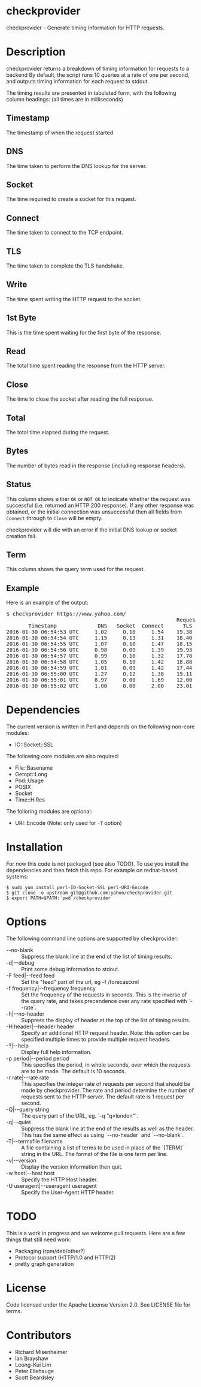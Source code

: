 # checkprovider
checkprovider - Generate timing information for HTTP requests.

# Description
checkprovider returns a breakdown of timing information for requests to
a backend By default, the script runs 10
queries at a rate of one per second, and outputs timing information for each
request to stdout. 

The timing results are presented in tabulated form, with the following column
headings: (all times are in milliseconds)

## Timestamp

The timestamp of when the request started

## DNS

The time taken to perform the DNS lookup for the server.

## Socket

The time required to create a socket for this request.

## Connect

The time taken to connect to the TCP endpoint.

## TLS

The time taken to complete the TLS handshake.

## Write

The time spent writing the HTTP request to the socket.

## 1st Byte

This is the time spent waiting for the first byte of the response.

## Read

The total time spent reading the response from the HTTP server.

## Close

The time to close the socket after reading the full response.

## Total

The total time elapsed during the request.

## Bytes

The number of bytes read in the response (including response headers).

## Status

This column shows either `OK` or `NOT OK` to indicate whether the request
was successful (i.e. returned an HTTP 200 response). If any other response
was obtained, or the initial connection was unsuccessful then all fields from
`Connect` through to `Close` will be empty.

checkprovider will die with an error if the initial DNS lookup or socket creation fail.

## Term

This column shows the query term used for the request.

## Example

Here is an example of the output:

<pre>
$ checkprovider https://www.yahoo.com/
                                                      Request Times (ms)
       Timestamp             DNS   Socket  Connect      TLS    Write  1stByte     Read    Close    Total   Bytes Status
2016-01-30 06:54:53 UTC     1.02     0.10     1.54    19.38     0.10    67.87   227.48     0.32   318.14  432019 OK (200)
2016-01-30 06:54:54 UTC     1.15     0.13     1.31    18.40     0.10    70.84   403.08     0.24   495.38  439123 OK (200)
2016-01-30 06:54:55 UTC     1.07     0.10     1.47    18.15     0.09    66.33   234.07     0.22   321.65  437772 OK (200)
2016-01-30 06:54:56 UTC     0.98     0.09     1.39    19.93     0.09    65.90   258.00     0.34   346.88  433950 OK (200)
2016-01-30 06:54:57 UTC     0.99     0.10     1.32    17.78     0.09   104.22   268.77     0.26   393.73  433018 OK (200)
2016-01-30 06:54:58 UTC     1.05     0.10     1.42    18.88     0.06    78.30   279.99     0.22   380.18  433947 OK (200)
2016-01-30 06:54:59 UTC     1.01     0.09     1.42    17.44     0.10    63.76   241.61     0.30   325.90  441893 OK (200)
2016-01-30 06:55:00 UTC     1.27     0.12     1.38    19.11     0.07    74.45   279.24     0.51   376.29  439629 OK (200)
2016-01-30 06:55:01 UTC     8.97     0.00     1.69    12.00     0.00    85.00   213.00     6.00   326.96  439342 OK (200)
2016-01-30 06:55:02 UTC     1.00     0.00     2.00    23.01     0.00    68.99   264.00     1.00   360.00  440608 OK (200)
</pre>

# Dependencies

The current version is written in Perl and depends on the following non-core modules:
 * IO::Socket::SSL

The following core modules are also required:
 * File::Basename
 * Getopt::Long
 * Pod::Usage
 * POSIX
 * Socket
 * Time::HiRes

The folloring modules are optional:
 * URI::Encode (Note: only used for `-T` option)

# Installation

For now this code is not packaged (see also TODO). To use you install the dependencies and then fetch this repo. For example on redhat-based systems:

    $ sudo yum install perl-IO-Socket-SSL perl-URI-Encode
    $ git clone -o upstream git@github.com:yahoo/checkprovider.git
    $ export PATH=$PATH:`pwd`/checkprovider

# Options

The following command line options are supported by checkprovider:

<dl>
<dt>--no-blank</dt>
<dd>Suppress the blank line at the end of the list of timing results.</dd>

<dt>-d|--debug</dt>
<dd>Print some debug information to stdout.</dd>

<dt>-F feed|--feed feed</dt>
<dd>Set the "feed" part of the url, eg -f /forecastxml</dd>

<dt>-f frequency|--frequency frequency</dt>
<dd>Set the frequency of the requests in seconds. This is the inverse of the query rate, and takes precendence over any rate specified with `--rate`.</dd>

<dt>-h|--no-header</dt>
<dd>Suppress the display of header at the top of the list of timing results.</dd>

<dt>-H header|--header header</dt>
<dd>Specify an additional HTTP request header. Note: this option can be specified multiple times to provide multiple request headers.</dd>

<dt>-?|--help</dt>
<dd>Display full help information.</dd>

<dt>-p period|--period period</dt>
<dd>This specifies the period, in whole seconds, over which the requests are to be made. The default is 10 seconds.</dd>

<dt>-r rate|--rate rate</dt>
<dd>This specifies the integer rate of requests per second that should be made by checkprovider. The rate and period determine the number of requests sent to the HTTP server. The default rate is 1 request per second.</dd>

<dt>-Q|--query string</dt>
<dd>The query part of the URL, eg. `-q "q=london"`.</dd>

<dt>-q|--quiet</dt>
<dd>Suppress the blank line at the end of the results as well as the header. This has the same effect as using `--no-header` and `--no-blank`.</dd>

<dt>-T|--termsfile filename</dt>
<dd>A file containing a list of terms to be used in place of the `[TERM]` string in the URL. The format of the file is one term per line.</dd>

<dt>-v|--version</dt>
<dd>Display the version information then quit.</dd>

<dt>-w host|--host host</dt>
<dd>Specify the HTTP Host header.</dd>

<dt>-U useragent|--useragent useragent</dt>
<dd>Specify the User-Agent HTTP header.</dd>
</dl>

# TODO

This is a work in progress and we welcome pull requests. Here are a few things that still need work:

 * Packaging (rpm/deb/other?)
 * Protocol support (HTTP/1.0 and HTTP/2)
 * pretty graph generation

# License

Code licensed under the Apache License Version 2.0. See LICENSE file for terms.

# Contributors

 * Richard Misenheimer
 * Ian Brayshaw
 * Leong-Kui Lim
 * Peter Ellehauge
 * Scott Beardsley
